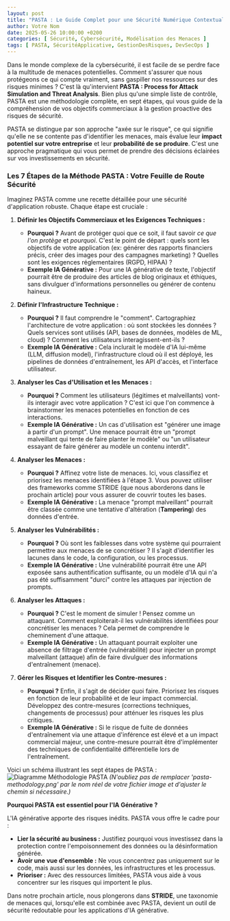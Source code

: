 ```yaml
---
layout: post
title: "PASTA : Le Guide Complet pour une Sécurité Numérique Contextualisée"
author: Votre Nom
date: 2025-05-26 10:00:00 +0200
categories: [ Sécurité, Cybersécurité, Modélisation des Menaces ]
tags: [ PASTA, SécuritéApplicative, GestionDesRisques, DevSecOps ]
---
```


Dans le monde complexe de la cybersécurité, il est facile de se perdre face à la multitude de menaces potentielles.
Comment s'assurer que nous protégeons ce qui compte vraiment, sans gaspiller nos ressources sur des risques minimes ?
C'est là qu'intervient **PASTA : Process for Attack Simulation and Threat Analysis**. Bien plus qu'une simple liste de
contrôle, PASTA est une méthodologie complète, en sept étapes, qui vous guide de la compréhension de vos objectifs
commerciaux à la gestion proactive des risques de sécurité.

PASTA se distingue par son approche "axée sur le risque", ce qui signifie qu'elle ne se contente pas d'identifier les
menaces, mais évalue leur **impact potentiel sur votre entreprise** et leur **probabilité de se produire**. C'est une
approche pragmatique qui vous permet de prendre des décisions éclairées sur vos investissements en sécurité.

### Les 7 Étapes de la Méthode PASTA : Votre Feuille de Route Sécurité

Imaginez PASTA comme une recette détaillée pour une sécurité d'application robuste. Chaque étape est cruciale :

1. **Définir les Objectifs Commerciaux et les Exigences Techniques :**
    * **Pourquoi ?** Avant de protéger quoi que ce soit, il faut savoir *ce que l'on protège* et *pourquoi*. C'est le
      point de départ : quels sont les objectifs de votre application (ex: générer des rapports financiers précis, créer
      des images pour des campagnes marketing) ? Quelles sont les exigences réglementaires (RGPD, HIPAA) ?
    * **Exemple IA Générative :** Pour une IA générative de texte, l'objectif pourrait être de produire des articles de
      blog originaux et éthiques, sans divulguer d'informations personnelles ou générer de contenu haineux.

2. **Définir l'Infrastructure Technique :**
    * **Pourquoi ?** Il faut comprendre le "comment". Cartographiez l'architecture de votre application : où sont
      stockées les données ? Quels services sont utilisés (API, bases de données, modèles de ML, cloud) ? Comment les
      utilisateurs interagissent-ent-ils ?
    * **Exemple IA Générative :** Cela inclurait le modèle d'IA lui-même (LLM, diffusion model), l'infrastructure cloud
      où il est déployé, les pipelines de données d'entraînement, les API d'accès, et l'interface utilisateur.

3. **Analyser les Cas d'Utilisation et les Menaces :**
    * **Pourquoi ?** Comment les utilisateurs (légitimes et malveillants) vont-ils interagir avec votre application ?
      C'est ici que l'on commence à brainstormer les menaces potentielles en fonction de ces interactions.
    * **Exemple IA Générative :** Un cas d'utilisation est "générer une image à partir d'un prompt". Une menace pourrait
      être un "prompt malveillant qui tente de faire planter le modèle" ou "un utilisateur essayant de faire générer au
      modèle un contenu interdit".

4. **Analyser les Menaces :**
    * **Pourquoi ?** Affinez votre liste de menaces. Ici, vous classifiez et priorisez les menaces identifiées à l'étape
      3. Vous pouvez utiliser des frameworks comme STRIDE (que nous aborderons dans le prochain article) pour vous
      assurer de couvrir toutes les bases.
    * **Exemple IA Générative :** La menace "prompt malveillant" pourrait être classée comme une tentative
      d'altération (**Tampering**) des données d'entrée.

5. **Analyser les Vulnérabilités :**
    * **Pourquoi ?** Où sont les faiblesses dans votre système qui pourraient permettre aux menaces de se concrétiser ?
      Il s'agit d'identifier les lacunes dans le code, la configuration, ou les processus.
    * **Exemple IA Générative :** Une vulnérabilité pourrait être une API exposée sans authentification suffisante, ou
      un modèle d'IA qui n'a pas été suffisamment "durci" contre les attaques par injection de prompts.

6. **Analyser les Attaques :**
    * **Pourquoi ?** C'est le moment de simuler ! Pensez comme un attaquant. Comment exploiterait-il les vulnérabilités
      identifiées pour concrétiser les menaces ? Cela permet de comprendre le cheminement d'une attaque.
    * **Exemple IA Générative :** Un attaquant pourrait exploiter une absence de filtrage d'entrée (vulnérabilité) pour
      injecter un prompt malveillant (attaque) afin de faire divulguer des informations d'entraînement (menace).

7. **Gérer les Risques et Identifier les Contre-mesures :**
    * **Pourquoi ?** Enfin, il s'agit de décider quoi faire. Priorisez les risques en fonction de leur probabilité et de
      leur impact commercial. Développez des contre-mesures (corrections techniques, changements de processus) pour
      atténuer les risques les plus critiques.
    * **Exemple IA Générative :** Si le risque de fuite de données d'entraînement via une attaque d'inférence est élevé
      et a un impact commercial majeur, une contre-mesure pourrait être d'implémenter des techniques de confidentialité
      différentielle lors de l'entraînement.

Voici un schéma illustrant les sept étapes de PASTA :
![Diagramme Méthodologie PASTA](/assets/images/pasta-methodology.png)
*(N'oubliez pas de remplacer 'pasta-methodology.png' par le nom réel de votre fichier image et d'ajuster le chemin si
nécessaire.)*

**Pourquoi PASTA est essentiel pour l'IA Générative ?**

L'IA générative apporte des risques inédits. PASTA vous offre le cadre pour :

* **Lier la sécurité au business :** Justifiez pourquoi vous investissez dans la protection contre l'empoisonnement des
  données ou la désinformation générée.
* **Avoir une vue d'ensemble :** Ne vous concentrez pas uniquement sur le code, mais aussi sur les données, les
  infrastructures et les processus.
* **Prioriser :** Avec des ressources limitées, PASTA vous aide à vous concentrer sur les risques qui importent le plus.

Dans notre prochain article, nous plongerons dans **STRIDE**, une taxonomie de menaces qui, lorsqu'elle est combinée
avec PASTA, devient un outil de sécurité redoutable pour les applications d'IA générative.